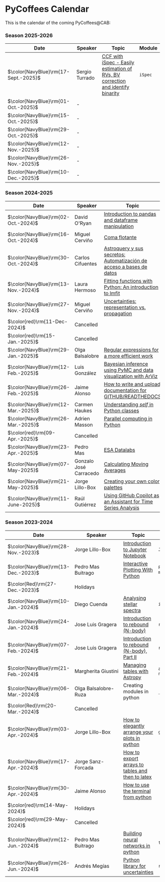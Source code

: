 # PyCoffees Calendar
This is the calendar of the coming PyCoffees@CAB:

### Season 2025-2026
| Date  | Speaker | Topic | Module |
| ------------- | ------------- | ------------- | ------------- |
| $\color{NavyBlue}\rm{17-Sept.-2025}$  | Sergio Turrado  | [CCF with iSpec - Easily estimation of RVs, BV correction and identify binarity](https://github.com/PyCoffees/notebooks/blob/main/notebooks/2025_09_17_CCF_iSpec_SergioTurradoPrieto.ipynb) | `iSpec` |
| $\color{NavyBlue}\rm{01-Oct.-2025}$  | -  |  |  |
| $\color{NavyBlue}\rm{15-Oct.-2025}$  | -  |  |  |
| $\color{NavyBlue}\rm{29-Oct.-2025}$  | -  |  |  |
| $\color{NavyBlue}\rm{12-Nov.-2025}$  | -  |  |  |
| $\color{NavyBlue}\rm{26-Nov.-2025}$  | -  |  |  |
| $\color{NavyBlue}\rm{10-Dec.-2025}$  | -  |  |  |

### Season 2024-2025
| Date  | Speaker | Topic | Module |
| ------------- | ------------- | ------------- | ------------- |
| $\color{NavyBlue}\rm{02-Oct.-2024}$  | David O'Ryan  | [Introduction to pandas and dataframe manipulation](https://github.com/PyCoffees/notebooks/blob/main/notebooks/2024_10_02_IntroPandas_DavidORyan.ipynb) | `pandas` |
| $\color{NavyBlue}\rm{16-Oct.-2024}$  | Miguel Cerviño | [Coma flotante](https://github.com/PyCoffees/notebooks/blob/main/notebooks/2024_10_16_Coma_Flotante_MiguelCervi%C3%B1o.ipynb) | `-` |
| $\color{NavyBlue}\rm{30-Oct.-2024}$  | Carlos Cifuentes  | [Astroquery y sus secretos: Automatización de acceso a bases de datos](https://github.com/PyCoffees/notebooks/blob/main/notebooks/2024_10_30_Astroquery_CarlosCifuentes.ipynb) | `astroquery` |
| $\color{NavyBlue}\rm{13-Nov.-2024}$  | Laura Hermoso  | [Fitting functions with Python: An introduction to lmfit]() | `lmfit` |
| $\color{NavyBlue}\rm{27-Nov.-2024}$  | Miguel Cerviño | [Uncertainties: representation vs. propagation]() | `` |
| $\color{red}\rm{11-Dec-2024}$ | Cancelled | | |	
| $\color{red}\rm{15-Jan.-2025}$  | Cancelled  | |  |
| $\color{NavyBlue}\rm{29-Jan.-2025}$  | Olga Balsalobre  | [Regular expressions for a more efficient work](https://github.com/PyCoffees/notebooks/blob/main/notebooks/2025_01_29_regex_OlgaBalsalobre.ipynb) | `re` |
| $\color{NavyBlue}\rm{12-Feb.-2025}$  | Luis González  | [Bayesian inference using PyMC and data visualization with ArViz](https://github.com/PyCoffees/notebooks/blob/main/notebooks/2025_02_12_pymc_LuisGonzalez.ipynb) | `pymc` `arviz` |
| $\color{NavyBlue}\rm{26-Feb.-2025}$  | Jaime Alonso | [How to write and upload documentation for GITHUB/READTHEDOCS](https://github.com/PyCoffees/notebooks/blob/main/notebooks/2025_02_26_documentation_JaimeAlonso.ipynb) | `` |
| $\color{NavyBlue}\rm{12-Mar.-2025}$  | Carmen Haukes | [Understanding _self_ in Python classes](https://github.com/PyCoffees/notebooks/blob/main/notebooks/2025_03_12_self_CarmenHaukes.ipynb) | `` |
| $\color{NavyBlue}\rm{26-Mar.-2025}$  | Adrien Masson | [Parallel computing in Python](https://github.com/PyCoffees/notebooks/blob/main/notebooks/2025_03_26_parallelcomputing_AdrienMasson.ipynb) | `multiprocessing` `threading` |
| $\color{red}\rm{09-Apr.-2025}$  |  Cancelled |  |  |
| $\color{NavyBlue}\rm{23-Apr.-2025}$  | Pedro Mas | [ESA Datalabs](https://datalabs.esa.int/) | `` |
| $\color{NavyBlue}\rm{07-May-2025}$  | Gonzalo José Carracedo | [Calculating Moving Averages](https://github.com/PyCoffees/notebooks/blob/main/notebooks/2025_05_07_MovingAverages_GonzaloCarracedo.ipynb) | `` |
| $\color{NavyBlue}\rm{21-May-2025}$  | Jorge Lillo-Box  | [Creating your own color palettes](https://github.com/PyCoffees/notebooks/blob/main/notebooks/2025_05_21_ColourPalettes_JorgeLilloBox.ipynb) | `distinctipy` |
| $\color{NavyBlue}\rm{11-June-2025}$  | Raúl Gutiérrez  | [Using GitHub Copilot as an Assistant for Time Series Analysis](https://github.com/PyCoffees/notebooks/blob/main/notebooks/2025_06_11_Copilot_RaulGutierrez.ipynb) | `Copilot` |


### Season 2023-2024
| Date  | Speaker | Topic | Module |
| ------------- | ------------- | ------------- | ------------- |
| $\color{NavyBlue}\rm{28-Nov.-2023}$  | Jorge Lillo-Box  | [Introduction to Jupyter Notebook](https://github.com/PyCoffees/notebooks/blob/main/notebooks/2023_11_29__IntroJupyter_JorgeLilloBox.ipynb) | `Jupyter` |
| $\color{NavyBlue}\rm{13-Dec.-2023}$  | Pedro Mas Buitrago  | [Interactive Plotting With Python](https://github.com/PyCoffees/notebooks/blob/main/notebooks/2023_12_13_interactive_viz_PedroMas.ipynb) | `Plotly` `matplotlib` | 
| $\color{Red}\rm{27-Dec.-2023}$ | Holidays | | |	
| $\color{NavyBlue}\rm{10-Jan.-2024}$ | Diego Cuenda | [Analysing stellar spectra](https://github.com/PyCoffees/notebooks/blob/main/notebooks/2024_01_10_intro_iSpec_DiegoCuenda.ipynb) | `iSpec` |
| $\color{NavyBlue}\rm{24-Jan.-2024}$ | Jose Luis Gragera | [Introduction to rebound (N-body)](https://github.com/PyCoffees/notebooks/blob/main/notebooks/2024_01_24_REBOUND_JoseLuisGrageraMas.ipynb) | `rebound` |
| $\color{NavyBlue}\rm{07-Feb.-2024}$ | Jose Luis Gragera | [Introduction to rebound (N-body), Part II](https://github.com/PyCoffees/notebooks/blob/main/notebooks/2024_01_24_REBOUND_JoseLuisGrageraMas.ipynb) | `rebound` |
| $\color{NavyBlue}\rm{21-Feb.-2024}$ |Margherita Giustini | [Managing tables with Astropy](https://github.com/PyCoffees/notebooks/blob/main/notebooks/2024_02_21_astropytables_MargheritaGiustini.ipynb) | `astropy.Tables` `numpy`|	
| $\color{NavyBlue}\rm{06-Mar.-2024}$ | Olga Balsalobre-Ruza | Creating modules in python | `__init__.py` |	
| $\color{Red}\rm{20-Mar.-2024}$ | Cancelled | | |	
| $\color{NavyBlue}\rm{03-Apr.-2024}$ | Jorge Lillo-Box | [How to elegantly arrange your plots in python](https://github.com/PyCoffees/notebooks/blob/main/notebooks/2024_04_03_Gridspec_JorgeLilloBox.ipynb) | `gridspec` |	
| $\color{NavyBlue}\rm{17-Apr.-2024}$ | Jorge Sanz-Forcada | [How to export arrays to tables and then to latex](https://github.com/PyCoffees/notebooks/blob/main/notebooks/2024_04_17_exporTeXtables_JorgeSanz.ipynb) | |	
| $\color{NavyBlue}\rm{30-Apr.-2024}$ | Jaime Alonso | [How to use the terminal from python](https://github.com/PyCoffees/notebooks/blob/main/notebooks/2024_04_30_system_JaimeALonso.ipynb) | |	
| $\color{red}\rm{14-May-2024}$ | Holidays | | |	
| $\color{red}\rm{29-May-2024}$ | Cancelled | | |	
| $\color{NavyBlue}\rm{12-Jun.-2024}$ | Pedro Mas Buitrago | [Building neural networks in python](https://github.com/PyCoffees/notebooks/blob/main/notebooks/2024_06_12_neural_networks_PedroMas.ipynb) | `tensorflow` |	
| $\color{NavyBlue}\rm{26-Jun.-2024}$ | Andrés Megías | [Python library for uncertainties](https://github.com/PyCoffees/notebooks/blob/main/notebooks/2024_06_26_richvalues_AndresMegias.ipynb) | `richvalues` |	


